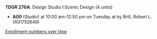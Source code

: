 **TDGR 270A**: Design Studio I:Scenic Design (4 units)

- **A00** (Studio) at 10:00 am–12:50 pm on Tuesday at   by Brill, Robert L. (A01752649)

[Enrollment numbers over time](./TDGR270A.tsv)
